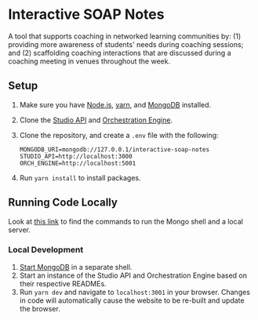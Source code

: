 # Interactive SOAP Notes

A tool that supports coaching in networked learning communities by: (1) providing more awareness of
students' needs during coaching sessions; and (2) scaffolding coaching interactions that are
discussed during a coaching meeting in venues throughout the week.

## Setup

1. Make sure you have [Node.js](https://nodejs.org/en/), [yarn](https://classic.yarnpkg.com/en/docs/install#mac-stable), and [MongoDB](https://www.mongodb.com/docs/guides/server/install/) installed.
2. Clone the [Studio API](https://github.com/NUDelta/studio-api) and [Orchestration Engine](https://github.com/NUDelta/orchestration-engine).
3. Clone the repository, and create a `.env` file with the following:

   ```env
   MONGODB_URI=mongodb://127.0.0.1/interactive-soap-notes
   STUDIO_API=http://localhost:3000
   ORCH_ENGINE=http://localhost:5001
   ```

4. Run `yarn install` to install packages.

## Running Code Locally

Look at [this link](https://www.mongodb.com/docs/v4.4/mongo/#start-the-mongo-shell-and-connect-to-mongodb) to find the commands to run the Mongo shell and a local server.

### Local Development

1. [Start MongoDB](https://www.mongodb.com/docs/manual/tutorial/manage-mongodb-processes/) in a separate shell.
2. Start an instance of the Studio API and Orchestration Engine based on their respective READMEs.
3. Run `yarn dev` and navigate to `localhost:3001` in your browser. Changes in code will automatically cause the website to be re-built and update the browser.
